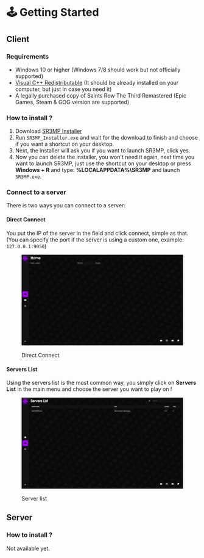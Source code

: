 # 🕹️ Getting Started

## Client

### Requirements

* Windows 10 or higher (Windows 7/8 should work but not officially supported)
* [Visual C++ Redistributable](https://aka.ms/vs/17/release/vc\_redist.x64.exe) (It should be already installed on your computer, but just in case you need it)
* A legally purchased copy of Saints Row The Third Remastered (Epic Games, Steam & GOG version are supported)

### How to install ?

1. Download [SR3MP Installer](https://sr3mp.net/index.php?page=download\&file=SR3MP\_Installer.exe)
2. Run `SR3MP_Installer.exe` and wait for the download to finish and choose if you want a shortcut on your desktop.
3. Next, the installer will ask you if you want to launch SR3MP, click yes.
4. Now you can delete the installer, you won't need it again, next time you want to launch SR3MP, just use the shortcut on your desktop or press **Windows + R** and type: **%LOCALAPPDATA%\SR3MP** and launch `SR3MP.exe`.

### Connect to a server

There is two ways you can connect to a server:

#### Direct Connect

You put the IP of the server in the field and click connect, simple as that. (You can specify the port if the server is using a custom one, example: `127.0.0.1:9050`)

<figure><img src="../.gitbook/assets/image (2).png" alt=""><figcaption><p>Direct Connect</p></figcaption></figure>

#### Servers List

Using the servers list is the most common way, you simply click on **Servers List** in the main menu and choose the server you want to play on !

<figure><img src="../.gitbook/assets/image (1).png" alt=""><figcaption><p>Server list</p></figcaption></figure>

## Server

### How to install ?

Not available yet.
